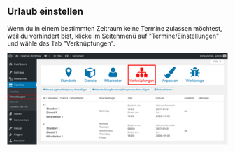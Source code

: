 ## Urlaub einstellen

Wenn du in einem bestimmten Zeitraum keine Termine zulassen möchtest, weil du verhindert bist, klicke im Seitenmenü auf "Termine/Einstellungen" und wähle das Tab "Verknüpfungen".

![Was sind Zeiträume](./assets/overview.jpg)
